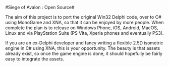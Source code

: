 #Siege of Avalon : Open Source#

The aim of this project is to port the original Win32 Delphi code, over to C# using MonoGame and XNA, so that it can be enjoyed by more people. When complete the plan is to release on Windows Phone, iOS, Android, MacOS, Linux and via PlayStation Suite (PS Vita, Xperia phones and eventually PS3).

If you are an ex-Delphi developer and fancy writing a flexible 2.5D isometric engine in C# using XNA, this is your opportunity. The beauty is that assets already exist, so once the game engine is done, it should hopefully be fairly easy to integrate the assets.